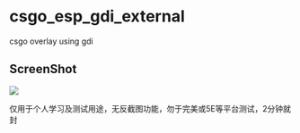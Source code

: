 # csgo_esp_gdi_external
 csgo overlay using gdi

## ScreenShot
![](https://github.com/Liuhaixv/csgo_esp_gdi_external/blob/main/pic/0.png)

仅用于个人学习及测试用途，无反截图功能，勿于完美或5E等平台测试，2分钟就封
